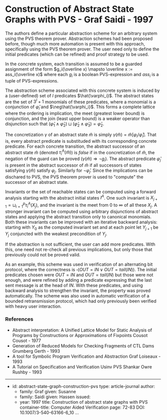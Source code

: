 Construction of Abstract State Graphs with PVS - Graf Saidi - 1997
==================================================================

The authors define a particular abstraction scheme for an arbitrary system using
the PVS theorem prover. Abstraction schemes had been proposed before, though
much more automation is present with this approach, specifically using the PVS
theorem prover. The user need only to define the initial predicates (which can
be refined) and proof strategy to be used.

In the concrete system, each transition is assumed to be a guarded assignment of
the form $g_i(\overline x) \mapsto \overline x := ass_i(\overline x)$ where each
$g_i$ is a boolean PVS-expression and $ass_i$ is a tuple of PVS-expressions.

The abstraction scheme associated with this concrete system is induced by a
(user-defined) set of $l$ predicates $\hat{\varphi_i}$. The abstract states are
the set of $3^l + 1$ monomials of these predicates, where a monomial is a
conjunction of $\hat\varphi_i$ and $\neg\hat{\varphi_i}$. This forms a complete
lattice where the ordering is implication, the meet (greatest lower bound) is
conjunction, and the join (least upper bound) is a weaker operator than
disjunction such that
$(\hat\varphi_1 \wedge \hat\varphi_2) \sqcup (\hat\varphi_2 \wedge \hat\varphi_3) = \hat\varphi_2$.

The concretization $\gamma$ of an abstract state $\hat m$ is simply
$\gamma(\hat m) = \hat m[\varphi_i/\hat\varphi_i]$. That is, every abstract
predicate is substituded with its corresponding concrete predicate. For each
concrete transition, the abstract successor of an abstract state $\hat m$
(denoted $\tau_i^A(\hat m)$) is $false$ if in the concretization of $\hat m$,
the negation of the guard can be proved ($\gamma(\hat m) \Rightarrow \neg g_i$).
The abstract predicate $\hat\varphi_j$ is present in the abstract successor of
$\hat m$ if all successors of states satisfying $\gamma(\hat m)$ satisfy
$\varphi_j$. Similarly for $\neg\hat\varphi_j$. Since the implications can be
dischared to PVS, the PVS theorem prover is used to "compute" the successor of
an abstract state.

Invariants or the set of reachable states can be computed using a forward
analysis starting with the abstract initial states $I^A$. One such invariant is
$X_{j+1} = \sqcup_{i=1}^p \tau_i^A(X_j)$, and the invariant is the meet from 0
to $\infty$ of all these $X_j$. A stronger invariant can be computed using
arbitrary disjunctions of abstract states and applying the abstract transition
only to canonical monomials. Both these invariants can be improved with an
iterative backward analysis: starting with $Y_0$ as the computed invariant set
and at each point let $Y_{j+1}$ be $Y_j$ conjuncted with the weakest
precondition of $Y_j$.

If the abstraction is not sufficient, the user can add more predicates. With
this, one need not re-check all previous implications, but only those that
previously could not be proved valid.

As an example, this scheme was used in verification of an alternating bit
protocol, where the correctness is $\square(OUT = IN \vee OUT = tail(IN))$. The
initial predicates chosen were $OUT = IN$ and $OUT = tail(IN)$ but those were
not enough, and were refined by adding a predicate expressing that the last sent
message is at the head of $IN$. With these predicates, and using backward
analysis to strengthen the invariant, the property was proved automatically. The
scheme was also used in automatic verification of a bounded retransmission
protocol, which had only previously been verified with heavy user interaction.

### References

-   Abstract interpretation: A Unified Lattice Model for Static Analysis of Programs by Constructions or Approximations of Fixpoints
    Cousot Cousot - 1977
-   Generation of Reduced Models for Checking Fragments of CTL
    Dams Grumberg Gerth - 1993
-   A tool for Symbolic Program Verification and Abstraction
    Graf Loiseaux - 1993
-   A Tutorial on Specification and Verification Usinv PVS
    Shankar Owre Rushby - 1993

----
-   id: abstract-state-graph-construction-pvs
    type: article-journal
    author:
    -   family: Graf
        given: Susanne
    -   family: Saidi
        given: Hassen
    issued:
    -   year: 1997
    title: Construction of abstract state graphs with PVS
    container-title: Computer Aided Verification
    page: 72-83
    DOI: 10.1007/3-540-63166-6_10
...
